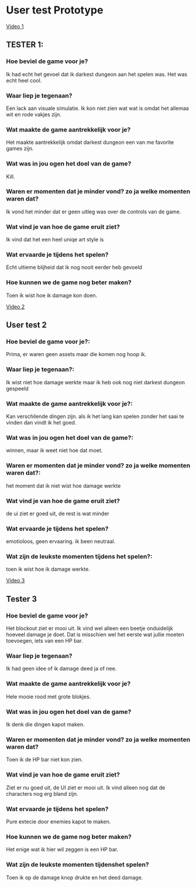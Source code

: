 # User test Prototype

[Video 1](https://streamable.com/sb88vp)
## TESTER 1:
### Hoe beviel de game voor je?

Ik had echt het gevoel dat ik darkest dungeon aan het spelen was. Het was echt heel cool.
### Waar liep je tegenaan?
Een lack aan visuale simulatie. Ik kon niet zien wat wat is omdat het allemaa wit en rode vakjes zijn.

### Wat maakte de game aantrekkelijk voor je?
Het maakte aantrekkelijk omdat darkest dungeon een  van me favorite games zijn.

### Wat was in jou ogen het doel van de game?
Kill.

### Waren er momenten dat je minder vond? zo ja welke momenten waren dat?
Ik vond het minder dat er geen uitleg was over de controls van de game.

### Wat vind je van hoe de game eruit ziet?
Ik vind dat het een heel uniqe art style is

### Wat ervaarde je tijdens het spelen?
Echt ultieme blijheid dat ik nog nooit eerder heb gevoeld

### Hoe kunnen we de game nog beter maken?
Toen ik wist hoe ik damage kon doen.


[Video 2](https://streamable.com/sf6iwd)


## User test 2

### Hoe beviel de game voor je?:
Prima, er waren geen assets maar die komen nog hoop ik.

### Waar liep je tegenaan?:
Ik wist niet hoe damage werkte maar ik heb ook nog niet darkest dungeon gespeeld

### Wat maakte de game aantrekkelijk voor je?:
Kan verschilende dingen zijn. als ik het lang kan spelen zonder het saai te vinden dan vindt ik het goed.

### Wat was in jou ogen het doel van de game?:
winnen, maar ik weet niet hoe dat moet.

### Waren er momenten dat je minder vond? zo ja welke momenten waren dat?:
het moment dat ik niet wist hoe damage werkte 

### Wat vind je van hoe de game eruit ziet?
de ui ziet er goed uit, de rest is wat minder

### Wat ervaarde je tijdens het spelen?
emotioloos, geen ervaaring. ik been neutraal.


### Wat zijn de leukste momenten tijdens het spelen?:
toen ik wist hoe ik damage werkte.

[Video 3](https://streamable.com/ipoby8)
## Tester 3
### Hoe beviel de game voor je?
Het blockout ziet er mooi uit. Ik vind wel alleen een beetje onduidelijk hoeveel damage je doet. Dat is misschien wel het eerste wat jullie moeten toevoegen, iets van een HP bar.

### Waar liep je tegenaan? 
Ik had geen idee of ik damage deed ja of nee.

### Wat maakte de game aantrekkelijk voor je?
Hele mooie rood met grote blokjes.

### Wat was in jou ogen het doel van de game?
Ik denk die dingen kapot maken.

### Waren er momenten dat je minder vond? zo ja welke momenten waren dat?
Toen ik de HP bar niet kon zien.

### Wat vind je van hoe de game eruit ziet?
Ziet er nu goed uit, de UI ziet er mooi uit. Ik vind alleen nog dat de characters nog erg bland zijn.

### Wat ervaarde je tijdens het spelen?
Pure extecie door enemies kapot te maken.

### Hoe kunnen we de game nog beter maken?
Het enige wat ik hier wil zeggen is een HP bar.

### Wat zijn de leukste momenten tijdenshet spelen?
Toen ik op de damage knop drukte en het deed damage.
